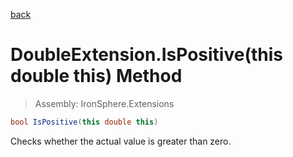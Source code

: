 ﻿

[back](/IronSphere.Extensions/types/DoubleExtension)

# DoubleExtension.IsPositive(this double this) Method

> Assembly: IronSphere.Extensions

```csharp
bool IsPositive(this double this)
```

Checks whether the actual value is greater than zero.

 